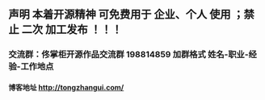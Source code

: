 ## 声明 本着开源精神 可免费用于 企业、个人 使用 ；禁止 二次 加工发布 ！！！

### 交流群：佟掌柜开源作品交流群 198814859 加群格式 姓名-职业-经验-工作地点 

#### 博客地址 http://tongzhangui.com/
